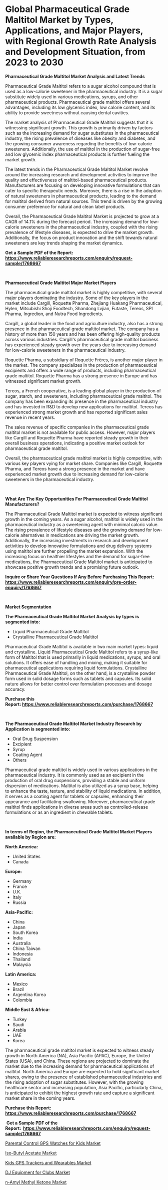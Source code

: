 <p><h1>Global Pharmaceutical Grade Maltitol Market by Types, Applications, and Major Players, with Regional Growth Rate Analysis and Development Situation, from 2023 to 2030</h1></p><p><strong>Pharmaceutical Grade Maltitol Market Analysis and Latest Trends</strong></p>
<p><p>Pharmaceutical Grade Maltitol refers to a sugar alcohol compound that is used as a low-calorie sweetener in the pharmaceutical industry. It is a sugar substitute widely used in various medications, syrups, and other pharmaceutical products. Pharmaceutical grade maltitol offers several advantages, including its low glycemic index, low calorie content, and its ability to provide sweetness without causing dental cavities.</p><p>The market analysis of Pharmaceutical Grade Maltitol suggests that it is witnessing significant growth. This growth is primarily driven by factors such as the increasing demand for sugar substitutes in the pharmaceutical industry, the rising prevalence of diseases like obesity and diabetes, and the growing consumer awareness regarding the benefits of low-calorie sweeteners. Additionally, the use of maltitol in the production of sugar-free and low glycemic index pharmaceutical products is further fueling the market growth.</p><p>The latest trends in the Pharmaceutical Grade Maltitol Market revolve around the increasing research and development activities to improve the quality and effectiveness of maltitol-based pharmaceutical products. Manufacturers are focusing on developing innovative formulations that can cater to specific therapeutic needs. Moreover, there is a rise in the adoption of natural sweeteners in pharmaceutical products, leading to the demand for maltitol derived from natural sources. This trend is driven by the growing consumer preference for natural and clean label products.</p><p>Overall, the Pharmaceutical Grade Maltitol Market is projected to grow at a CAGR of 14.1% during the forecast period. The increasing demand for low-calorie sweeteners in the pharmaceutical industry, coupled with the rising prevalence of lifestyle diseases, is expected to drive the market growth. Additionally, the focus on product innovation and the shift towards natural sweeteners are key trends shaping the market dynamics.</p></p>
<p><strong>Get a Sample PDF of the Report:&nbsp; <a href="https://www.reliableresearchreports.com/enquiry/request-sample/1768667">https://www.reliableresearchreports.com/enquiry/request-sample/1768667</a></strong></p>
<p>&nbsp;</p>
<p><strong>Pharmaceutical Grade Maltitol Major Market Players</strong></p>
<p><p>The pharmaceutical grade maltitol market is highly competitive, with several major players dominating the industry. Some of the key players in the market include Cargill, Roquette Pharma, Zhejiang Huakang Pharmaceutical, Hylen, Mitsubishi Shoji Foodtech, Shandong Lvjian, Futaste, Tereos, SPI Pharma, Ingredion, and Nutra Food Ingredients.</p><p>Cargill, a global leader in the food and agriculture industry, also has a strong presence in the pharmaceutical grade maltitol market. The company has a history of more than 150 years and has been offering high-quality products across various industries. Cargill's pharmaceutical grade maltitol business has experienced steady growth over the years due to increasing demand for low-calorie sweeteners in the pharmaceutical industry.</p><p>Roquette Pharma, a subsidiary of Roquette Frères, is another major player in the market. The company specializes in the production of pharmaceutical excipients and offers a wide range of products, including pharmaceutical grade maltitol. Roquette Pharma has a strong presence in Europe and has witnessed significant market growth.</p><p>Tereos, a French cooperative, is a leading global player in the production of sugar, starch, and sweeteners, including pharmaceutical grade maltitol. The company has been expanding its presence in the pharmaceutical industry and has invested in R&D to develop new applications for maltitol. Tereos has experienced strong market growth and has reported significant sales revenue in recent years.</p><p>The sales revenue of specific companies in the pharmaceutical grade maltitol market is not available for public access. However, major players like Cargill and Roquette Pharma have reported steady growth in their overall business operations, indicating a positive market outlook for pharmaceutical grade maltitol.</p><p>Overall, the pharmaceutical grade maltitol market is highly competitive, with various key players vying for market share. Companies like Cargill, Roquette Pharma, and Tereos have a strong presence in the market and have experienced market growth due to increasing demand for low-calorie sweeteners in the pharmaceutical industry.</p></p>
<p>&nbsp;</p>
<p><strong>What Are The Key Opportunities For Pharmaceutical Grade Maltitol Manufacturers?</strong></p>
<p><p>The Pharmaceutical Grade Maltitol market is expected to witness significant growth in the coming years. As a sugar alcohol, maltitol is widely used in the pharmaceutical industry as a sweetening agent with minimal caloric value. The rising prevalence of lifestyle diseases and the growing demand for low-calorie alternatives in medications are driving the market growth. Additionally, the increasing investments in research and development activities to develop innovative formulations and drug delivery systems using maltitol are further propelling the market expansion. With the increasing focus on healthier lifestyles and the demand for sugar-free medications, the Pharmaceutical Grade Maltitol market is anticipated to showcase positive growth trends and a promising future outlook.</p></p>
<p><strong>Inquire or Share Your Questions If Any Before Purchasing This Report: <a href="https://www.reliableresearchreports.com/enquiry/pre-order-enquiry/1768667">https://www.reliableresearchreports.com/enquiry/pre-order-enquiry/1768667</a></strong></p>
<p>&nbsp;</p>
<p><strong>Market Segmentation</strong></p>
<p><strong>The Pharmaceutical Grade Maltitol Market Analysis by types is segmented into:</strong></p>
<p><ul><li>Liquid Pharmaceutical Grade Maltitol</li><li>Crystalline Pharmaceutical Grade Maltitol</li></ul></p>
<p><p>Pharmaceutical Grade Maltitol is available in two main market types: liquid and crystalline. Liquid Pharmaceutical Grade Maltitol refers to a syrup-like form of Maltitol that is used primarily in liquid medications, syrups, and oral solutions. It offers ease of handling and mixing, making it suitable for pharmaceutical applications requiring liquid formulations. Crystalline Pharmaceutical Grade Maltitol, on the other hand, is a crystalline powder form used in solid dosage forms such as tablets and capsules. Its solid nature allows for better control over formulation processes and dosage accuracy.</p></p>
<p><strong>Purchase this Report:&nbsp;<a href="https://www.reliableresearchreports.com/purchase/1768667">https://www.reliableresearchreports.com/purchase/1768667</a></strong></p>
<p>&nbsp;</p>
<p><strong>The Pharmaceutical Grade Maltitol Market Industry Research by Application is segmented into:</strong></p>
<p><ul><li>Oral Drug Suspension</li><li>Excipient</li><li>Syrup</li><li>Coating Agent</li><li>Others</li></ul></p>
<p><p>Pharmaceutical grade maltitol is widely used in various applications in the pharmaceutical industry. It is commonly used as an excipient in the production of oral drug suspensions, providing a stable and uniform dispersion of medications. Maltitol is also utilized as a syrup base, helping to enhance the taste, texture, and stability of liquid medications. In addition, it serves as a coating agent for tablets or capsules, enhancing their appearance and facilitating swallowing. Moreover, pharmaceutical grade maltitol finds applications in diverse areas such as controlled-release formulations or as an ingredient in chewable tablets.</p></p>
<p>&nbsp;</p>
<p><strong>In terms of Region, the Pharmaceutical Grade Maltitol Market Players available by Region are:</strong></p>
<p>
    <p> <strong> North America: </strong>
        <ul>
            <li>United States</li>
            <li>Canada</li>
        </ul>
        </p> 
    <p> <strong> Europe: </strong>
        <ul>
            <li>Germany</li>
            <li>France</li>
            <li>U.K.</li>
            <li>Italy</li>
            <li>Russia</li>
        </ul>
        </p> 
    <p> <strong> Asia-Pacific: </strong>
        <ul>
            <li>China</li>
            <li>Japan</li>
            <li>South Korea</li>
            <li>India</li>
            <li>Australia</li>
            <li>China Taiwan</li>
            <li>Indonesia</li>
            <li>Thailand</li>
            <li>Malaysia</li>
        </ul>
        </p> 
    <p> <strong> Latin America: </strong>
        <ul>
            <li>Mexico</li>
            <li>Brazil</li>
            <li>Argentina Korea</li>
            <li>Colombia</li>
        </ul>
        </p> 
    <p> <strong> Middle East & Africa: </strong>
        <ul>
            <li>Turkey</li>
            <li>Saudi</li>
            <li>Arabia</li>
            <li>UAE</li>
            <li>Korea</li>
        </ul>
    </p>
    </p>
<p><p>The pharmaceutical grade maltitol market is expected to witness steady growth in North America (NA), Asia Pacific (APAC), Europe, the United States (USA), and China. These regions are projected to dominate the market due to the increasing demand for pharmaceutical applications of maltitol. North America and Europe are expected to hold significant market shares, owing to the presence of established pharmaceutical industries and the rising adoption of sugar substitutes. However, with the growing healthcare sector and increasing population, Asia Pacific, particularly China, is anticipated to exhibit the highest growth rate and capture a significant market share in the coming years.</p></p>
<p><strong>Purchase this Report: <a href="https://www.reliableresearchreports.com/purchase/1768667">https://www.reliableresearchreports.com/purchase/1768667</a></strong></p>
<p>&nbsp;<strong>Get a Sample PDF of the Report:&nbsp;&nbsp;<a href="https://www.reliableresearchreports.com/enquiry/request-sample/1768667">https://www.reliableresearchreports.com/enquiry/request-sample/1768667</a></strong></p>
<p><strong></strong></p>
<p><p><a href="https://www.linkedin.com/pulse/parental-control-gps-watches-kids-market-size-growth-forecast-qrsyc/">Parental Control GPS Watches for Kids Market</a></p><p><a href="https://github.com/Chiragrp23/Market-Research-Report-List-2/blob/main/iso-butyl-acetate-market.md">Iso-Butyl Acetate Market</a></p><p><a href="https://www.linkedin.com/pulse/kids-gps-trackers-wearables-market-share-amp-new-trends-ojsqc/">Kids GPS Trackers and Wearables Market</a></p><p><a href="https://www.linkedin.com/pulse/dj-equipment-clubs-market-insights-players-forecast-till-2030-gol1e/">DJ Equipment for Clubs Market</a></p><p><a href="https://github.com/Chiragrp22/Market-Research-Report-List-2/blob/main/n-amyl-methyl-ketone-market.md">n-Amyl Methyl Ketone Market</a></p></p>
